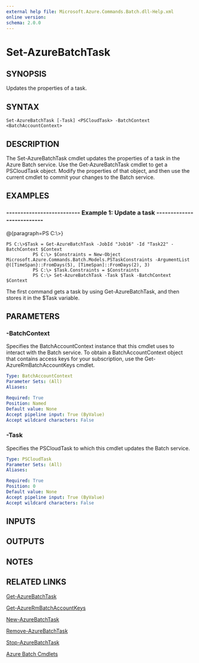 ```yaml
---
external help file: Microsoft.Azure.Commands.Batch.dll-Help.xml
online version: 
schema: 2.0.0
---
```


# Set-AzureBatchTask
## SYNOPSIS
Updates the properties of a task.

## SYNTAX

```
Set-AzureBatchTask [-Task] <PSCloudTask> -BatchContext <BatchAccountContext>
```

## DESCRIPTION
The Set-AzureBatchTask cmdlet updates the properties of a task in the Azure Batch service.
Use the Get-AzureBatchTask cmdlet to get a PSCloudTask object.
Modify the properties of that object, and then use the current cmdlet to commit your changes to the Batch service.

## EXAMPLES

### --------------------------  Example 1: Update a task  --------------------------
@{paragraph=PS C:\\\>}

```
PS C:\>$Task = Get-AzureBatchTask -JobId "Job16" -Id "Task22" -BatchContext $Context
          PS C:\> $Constraints = New-Object Microsoft.Azure.Commands.Batch.Models.PSTaskConstraints -ArgumentList @([TimeSpan}::FromDays(5), [TimeSpan]::FromDays(2), 3)
          PS C:\> $Task.Constraints = $Constraints
          PS C:\> Set-AzureBatchTask -Task $Task -BatchContext $Context
```

The first command gets a task by using Get-AzureBatchTask, and then stores it in the $Task variable.

## PARAMETERS

### -BatchContext
Specifies the BatchAccountContext instance that this cmdlet uses to interact with the Batch service.
To obtain a BatchAccountContext object that contains access keys for your subscription, use the Get-AzureRmBatchAccountKeys cmdlet.

```yaml
Type: BatchAccountContext
Parameter Sets: (All)
Aliases: 

Required: True
Position: Named
Default value: None
Accept pipeline input: True (ByValue)
Accept wildcard characters: False
```

### -Task
Specifies the PSCloudTask to which this cmdlet updates the Batch service.

```yaml
Type: PSCloudTask
Parameter Sets: (All)
Aliases: 

Required: True
Position: 0
Default value: None
Accept pipeline input: True (ByValue)
Accept wildcard characters: False
```

## INPUTS

## OUTPUTS

## NOTES

## RELATED LINKS

[Get-AzureBatchTask]()

[Get-AzureRmBatchAccountKeys]()

[New-AzureBatchTask]()

[Remove-AzureBatchTask]()

[Stop-AzureBatchTask]()

[Azure Batch Cmdlets]()

